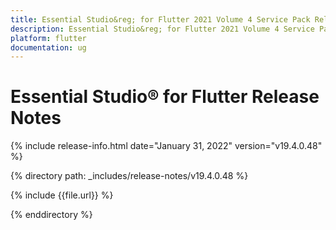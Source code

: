 ```yaml
---
title: Essential Studio&reg; for Flutter 2021 Volume 4 Service Pack Release Notes  
description: Essential Studio&reg; for Flutter 2021 Volume 4 Service Pack Release Notes  
platform: flutter
documentation: ug
---
```


# Essential Studio&reg; for Flutter  Release Notes  

{% include release-info.html date="January 31, 2022"  version="v19.4.0.48" %} 

{% directory path: _includes/release-notes/v19.4.0.48 %}

{% include {{file.url}} %}

{% enddirectory %}